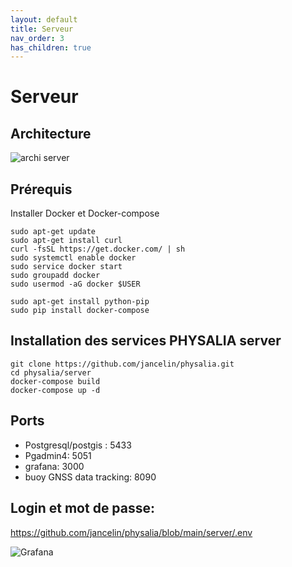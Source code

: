 ```yaml
---
layout: default
title: Serveur
nav_order: 3
has_children: true
---
```


# Serveur

## Architecture

![archi server](/assets/mindmap/Serveur_data.jpg)


## Prérequis

Installer Docker et Docker-compose

```
sudo apt-get update
sudo apt-get install curl 
curl -fsSL https://get.docker.com/ | sh
sudo systemctl enable docker
sudo service docker start
sudo groupadd docker
sudo usermod -aG docker $USER

sudo apt-get install python-pip
sudo pip install docker-compose
````


## Installation des services PHYSALIA server

```
git clone https://github.com/jancelin/physalia.git
cd physalia/server
docker-compose build
docker-compose up -d
```

## Ports

* Postgresql/postgis : 5433
* Pgadmin4: 5051
* grafana: 3000
* buoy GNSS data tracking: 8090

## Login et mot de passe:

https://github.com/jancelin/physalia/blob/main/server/.env


![Grafana](/assets/grafana/grafana2_small.png)

